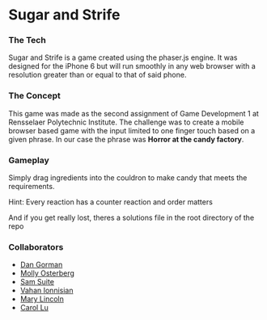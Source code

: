 # Sugar and Strife

### The Tech
Sugar and Strife is a game created using the phaser.js engine. It was designed for the iPhone 6 but will run smoothly in any web browser with a resolution greater than or equal to that of said phone.

### The Concept
This game was made as the second assignment of Game Development 1 at Rensselaer Polytechnic Institute. The challenge was to create a mobile browser based game with the input limited to one finger touch based on a given phrase. In our case the phrase was **Horror at the candy factory**.

### Gameplay
Simply drag ingredients into the couldron to make candy that meets the requirements.

Hint: Every reaction has a counter reaction and order matters

And if you get really lost, theres a solutions file in the root directory of the repo

### Collaborators
- [Dan Gorman](https://github.com/dangothemango)
- [Molly Osterberg](https://github.com/Mosterberg)
- [Sam Suite](https://github.com/samsuite)
- [Vahan Ionnisian](https://github.com/Phhase)
- [Mary Lincoln](https://github.com/Vynive)
- [Carol Lu](https://github.com/luc3rpi)
